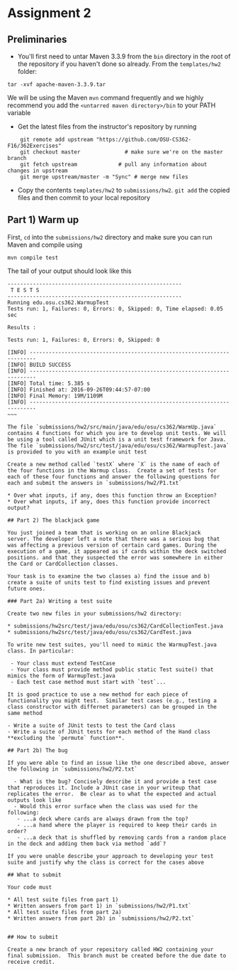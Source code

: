 # Assignment 2

## Preliminaries

* You'll first need to untar Maven 3.3.9 from the `bin` directory in the root of the repository if you haven't done so already.  From the `templates/hw2` folder:

~~~
tar -xvf apache-maven-3.3.9.tar
~~~

We will be using the Maven `mvn` command frequently and we highly recommend you add the `<untarred maven directory>/bin`  to your PATH variable  

* Get the latest files from the instructor's repository by running 

~~~
    git remote add upstream "https://github.com/OSU-CS362-F16/362Exercises"
    git checkout master              # make sure we're on the master branch
    git fetch upstream             # pull any information about changes in upstream
    git merge upstream/master -m "Sync" # merge new files
~~~

* Copy the contents `templates/hw2` to `submissions/hw2`.  `git add` the copied files and then commit to your local repository

## Part 1) Warm up

First, `cd` into the `submissions/hw2` directory and make sure you can run Maven and compile using

`mvn compile test`

The tail of your output should look like this

~~~~
-------------------------------------------------------
 T E S T S
-------------------------------------------------------
Running edu.osu.cs362.WarmupTest
Tests run: 1, Failures: 0, Errors: 0, Skipped: 0, Time elapsed: 0.05 sec

Results :

Tests run: 1, Failures: 0, Errors: 0, Skipped: 0

[INFO] ------------------------------------------------------------------------
[INFO] BUILD SUCCESS
[INFO] ------------------------------------------------------------------------
[INFO] Total time: 5.385 s
[INFO] Finished at: 2016-09-26T09:44:57-07:00
[INFO] Final Memory: 19M/1109M
[INFO] ------------------------------------------------------------------------
~~~

The file `submissions/hw2/src/main/java/edu/osu/cs362/WarmUp.java` contains 4 functions for which you are to develop unit tests. We will be using a tool called JUnit which is a unit test framework for Java.  The file `submissions/hw2/src/test/java/edu/osu/cs362/WarmupTest.java` is provided to you with an example unit test

Create a new method called `testX` where `X` is the name of each of the four functions in the Warmup class.  Create a set of tests for each of these four functions and answer the following questions for each and submit the answers in `submissions/hw2/P1.txt`

* Over what inputs, if any, does this function throw an Exception?
* Over what inputs, if any, does this function provide incorrect output?

## Part 2) The blackjack game

You just joined a team that is working on an online Blackjack
server. The developer left a note that there was a serious bug that
was affecting a previous version of certain card games. During the
execution of a game, it appeared as if cards within the deck switched
positions. and that they suspected the error was somewhere in either
the Card or CardCollection classes.

Your task is to examine the two classes a) find the issue and b)
create a suite of units test to find existing issues and prevent
future ones.

### Part 2a) Writing a test suite

Create two new files in your submissions/hw2 directory:

* submissions/hw2src/test/java/edu/osu/cs362/CardCollectionTest.java 
* submissions/hw2src/test/java/edu/osu/cs362/CardTest.java 

To write new test suites, you'll need to mimic the WarmupTest.java
class. In particular: 

 - Your class must extend TestCase
 - Your class must provide method public static Test suite() that mimics the form of WarmupTest.java
 - Each test case method must start with `test`...

It is good practice to use a new method for each piece of
functionality you might test.  Similar test cases (e.g., testing a
class constructor with differnet parameters) can be grouped in the
same method

- Write a suite of JUnit tests to test the Card class
- Write a suite of JUnit tests for each method of the Hand class **excluding the `permute` function**. 

## Part 2b) The bug

If you were able to find an issue like the one described above, answer the following in `submissions/hw2/P2.txt`

  - What is the bug? Concisely describe it and provide a test case that reproduces it. Include a JUnit case in your writeup that replicates the error.  Be clear as to what the expected and actual outputs look like 
  - Would this error surface when the class was used for the following:
   - ...a deck where cards are always drawn from the top?
   - ...a hand where the player is required to keep their cards in order?
   - ...a deck that is shuffled by removing cards from a random place in the deck and adding them back via method `add`?

If you were unable describe your approach to developing your test suite and justify why the class is correct for the cases above

## What to submit

Your code must 

* All test suite files from part 1)
* Written answers from part 1) in `submissions/hw2/P1.txt`
* All test suite files from part 2a) 
* Written answers from part 2b) in `submissions/hw2/P2.txt`


## How to submit

Create a new branch of your repository called HW2 containing your
final submission.  This branch must be created before the due date to
receive credit.
